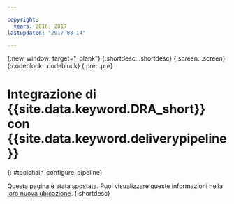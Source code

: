 ```yaml
---

copyright:
  years: 2016, 2017
lastupdated: "2017-03-14"

---
```


{:new_window: target="_blank"}
{:shortdesc: .shortdesc}
{:screen: .screen}
{:codeblock: .codeblock}
{:pre: .pre}

# Integrazione di {{site.data.keyword.DRA_short}} con {{site.data.keyword.deliverypipeline}}
{: #toolchain_configure_pipeline}

Questa pagina è stata spostata. Puoi visualizzare queste informazioni nella [loro nuova ubicazione](/docs/services/DevOpsInsights/about_risk.html).
{:shortdesc}

